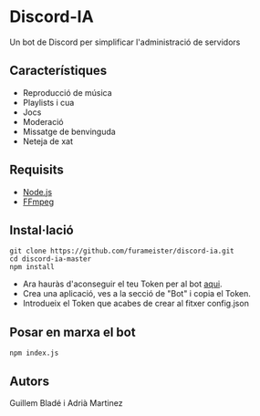 # Discord-IA
Un bot de Discord per simplificar l'administració de servidors

## Característiques
- Reproducció de música
- Playlists i cua
- Jocs
- Moderació
- Missatge de benvinguda
- Neteja de xat

## Requisits
- [Node.js](https://nodejs.org/en/)
- [FFmpeg](https://ffmpeg.zeranoe.com/builds/)
## Instal·lació
```
git clone https://github.com/furameister/discord-ia.git
cd discord-ia-master
npm install
```
- Ara hauràs d'aconseguir el teu Token per al bot [aqui](https://discord.com/developers/applications).
- Crea una aplicació, ves a la secció de "Bot" i copia el Token.
- Introdueix el Token que acabes de crear al fitxer config.json
## Posar en marxa el bot
```
npm index.js
```
## Autors
Guillem Bladé i Adrià Martinez 
